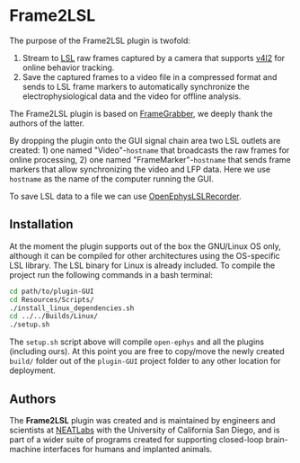 # Frame2LSL

The purpose of the Frame2LSL plugin is twofold:
1. Stream to [LSL](https://github.com/sccn/labstreaminglayer) raw frames captured by a camera that supports [v4l2](http://linuxtv.org/downloads/v4l-dvb-apis/) for online  behavior tracking.
2. Save the captured frames to a video file in a compressed format and sends to LSL frame markers to automatically synchronize the electrophysiological data and the video for offline analysis.

The Frame2LSL plugin is based on [FrameGrabber](https://github.com/arnefmeyer/FrameGrabberPlugin), we deeply thank the authors of the latter.

By dropping the plugin onto the GUI signal chain area two LSL outlets are created: 1) one named "Video"-`hostname` that broadcasts the raw frames for online processing, 2) one named "FrameMarker"-`hostname` that sends frame markers that allow synchronizing the video and LFP data. Here we use `hostname` as the name of the computer running the GUI.

To save LSL data to a file we can use  [OpenEphysLSLRecorder](https://bitbucket.org/neatlabs/lslrecorder/src/eb6db559790e11b1abf8bdf4c3dfd874e16a06b3/build/OpenEphysLSLRecorder.sh?at=master&fileviewer=file-view-default).

## Installation ##
At the moment the plugin supports out of the box the GNU/Linux OS only, although
it can be compiled for other architectures using the OS-specific LSL library. The
LSL binary for Linux is already included. To compile the project run the following commands in a bash terminal:
```bash
cd path/to/plugin-GUI
cd Resources/Scripts/
./install_linux_dependencies.sh
cd ../../Builds/Linux/
./setup.sh
```
The `setup.sh` script above will compile `open-ephys` and all the plugins (including ours). At this point you are free to copy/move the newly created `build/` folder out of the `plugin-GUI` project folder to any other location for deployment.  

## Authors ##
The **Frame2LSL** plugin was created and is maintained by engineers and scientists at [NEATLabs](http://neatlabs.ucsd.edu/index.html) with the University of California San Diego, and is part of a wider suite of programs created for supporting closed-loop brain-machine interfaces for humans and implanted animals.
